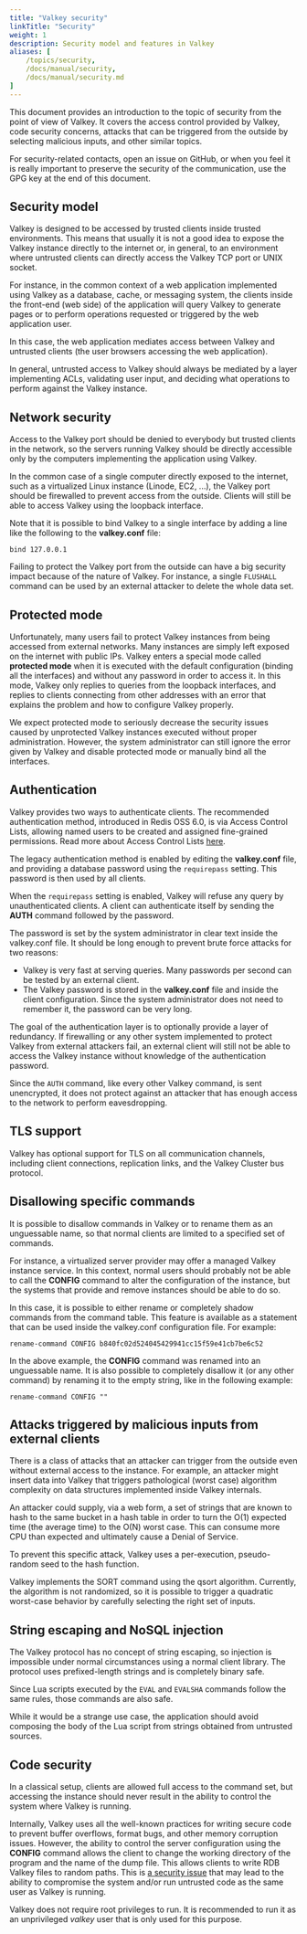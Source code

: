 ```yaml
---
title: "Valkey security"
linkTitle: "Security"
weight: 1
description: Security model and features in Valkey
aliases: [
    /topics/security,
    /docs/manual/security,
    /docs/manual/security.md
]
---
```


This document provides an introduction to the topic of security from the point of
view of Valkey. It covers the access control provided by Valkey, code security concerns,
attacks that can be triggered from the outside by selecting malicious inputs, and
other similar topics. 

For security-related contacts, open an issue on GitHub, or when you feel it
is really important to preserve the security of the communication, use the
GPG key at the end of this document.

## Security model

Valkey is designed to be accessed by trusted clients inside trusted environments.
This means that usually it is not a good idea to expose the Valkey instance
directly to the internet or, in general, to an environment where untrusted
clients can directly access the Valkey TCP port or UNIX socket.

For instance, in the common context of a web application implemented using Valkey
as a database, cache, or messaging system, the clients inside the front-end
(web side) of the application will query Valkey to generate pages or
to perform operations requested or triggered by the web application user.

In this case, the web application mediates access between Valkey and
untrusted clients (the user browsers accessing the web application).

In general, untrusted access to Valkey should
always be mediated by a layer implementing ACLs, validating user input,
and deciding what operations to perform against the Valkey instance.

## Network security

Access to the Valkey port should be denied to everybody but trusted clients
in the network, so the servers running Valkey should be directly accessible
only by the computers implementing the application using Valkey.

In the common case of a single computer directly exposed to the internet, such
as a virtualized Linux instance (Linode, EC2, ...), the Valkey port should be
firewalled to prevent access from the outside. Clients will still be able to
access Valkey using the loopback interface.

Note that it is possible to bind Valkey to a single interface by adding a line
like the following to the **valkey.conf** file:

    bind 127.0.0.1

Failing to protect the Valkey port from the outside can have a big security
impact because of the nature of Valkey. For instance, a single `FLUSHALL` command can be used by an external attacker to delete the whole data set.

## Protected mode

Unfortunately, many users fail to protect Valkey instances from being accessed
from external networks. Many instances are simply left exposed on the
internet with public IPs. Valkey enters a special mode called **protected mode** when it is
executed with the default configuration (binding all the interfaces) and
without any password in order to access it. In this mode, Valkey only replies to queries from the
loopback interfaces, and replies to clients connecting from other
addresses with an error that explains the problem and how to configure
Valkey properly.

We expect protected mode to seriously decrease the security issues caused
by unprotected Valkey instances executed without proper administration. However,
the system administrator can still ignore the error given by Valkey and
disable protected mode or manually bind all the interfaces.

## Authentication

Valkey provides two ways to authenticate clients.
The recommended authentication method, introduced in Redis OSS 6.0, is via Access Control Lists, allowing named users to be created and assigned fine-grained permissions.
Read more about Access Control Lists [here](/docs/management/security/acl/).

The legacy authentication method is enabled by editing the **valkey.conf** file, and providing a database password using the `requirepass` setting.
This password is then used by all clients.

When the `requirepass` setting is enabled, Valkey will refuse any query by
unauthenticated clients. A client can authenticate itself by sending the
**AUTH** command followed by the password.

The password is set by the system administrator in clear text inside the
valkey.conf file. It should be long enough to prevent brute force attacks
for two reasons:

* Valkey is very fast at serving queries. Many passwords per second can be tested by an external client.
* The Valkey password is stored in the **valkey.conf** file and inside the client configuration. Since the system administrator does not need to remember it, the password can be very long.

The goal of the authentication layer is to optionally provide a layer of
redundancy. If firewalling or any other system implemented to protect Valkey
from external attackers fail, an external client will still not be able to
access the Valkey instance without knowledge of the authentication password.

Since the `AUTH` command, like every other Valkey command, is sent unencrypted, it
does not protect against an attacker that has enough access to the network to
perform eavesdropping.

## TLS support

Valkey has optional support for TLS on all communication channels, including
client connections, replication links, and the Valkey Cluster bus protocol.

## Disallowing specific commands

It is possible to disallow commands in Valkey or to rename them as an unguessable
name, so that normal clients are limited to a specified set of commands.

For instance, a virtualized server provider may offer a managed Valkey instance
service. In this context, normal users should probably not be able to
call the **CONFIG** command to alter the configuration of the instance,
but the systems that provide and remove instances should be able to do so.

In this case, it is possible to either rename or completely shadow commands from
the command table. This feature is available as a statement that can be used
inside the valkey.conf configuration file. For example:

    rename-command CONFIG b840fc02d524045429941cc15f59e41cb7be6c52

In the above example, the **CONFIG** command was renamed into an unguessable name.  It is also possible to completely disallow it (or any other command) by renaming it to the empty string, like in the following example:

    rename-command CONFIG ""

## Attacks triggered by malicious inputs from external clients

There is a class of attacks that an attacker can trigger from the outside even
without external access to the instance. For example, an attacker might insert data into Valkey that triggers pathological (worst case)
algorithm complexity on data structures implemented inside Valkey internals.

An attacker could supply, via a web form, a set of strings that
are known to hash to the same bucket in a hash table in order to turn the
O(1) expected time (the average time) to the O(N) worst case. This can consume more
CPU than expected and ultimately cause a Denial of Service.

To prevent this specific attack, Valkey uses a per-execution, pseudo-random
seed to the hash function.

Valkey implements the SORT command using the qsort algorithm. Currently,
the algorithm is not randomized, so it is possible to trigger a quadratic
worst-case behavior by carefully selecting the right set of inputs.

## String escaping and NoSQL injection

The Valkey protocol has no concept of string escaping, so injection
is impossible under normal circumstances using a normal client library.
The protocol uses prefixed-length strings and is completely binary safe.

Since Lua scripts executed by the `EVAL` and `EVALSHA` commands follow the
same rules, those commands are also safe.

While it would be a strange use case, the application should avoid composing the body of the Lua script from strings obtained from untrusted sources.

## Code security

In a classical setup, clients are allowed full access to the command set,
but accessing the instance should never result in the ability to control the
system where Valkey is running.

Internally, Valkey uses all the well-known practices for writing secure code to
prevent buffer overflows, format bugs, and other memory corruption issues.
However, the ability to control the server configuration using the **CONFIG**
command allows the client to change the working directory of the program and
the name of the dump file. This allows clients to write RDB Valkey files
to random paths. This is [a security issue](http://antirez.com/news/96) that may lead to the ability to compromise the system and/or run untrusted code as the same user as Valkey is running.

Valkey does not require root privileges to run. It is recommended to
run it as an unprivileged *valkey* user that is only used for this purpose.

